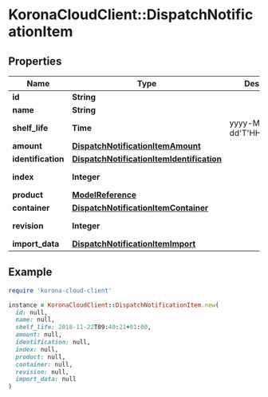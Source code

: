 # KoronaCloudClient::DispatchNotificationItem

## Properties

| Name | Type | Description | Notes |
| ---- | ---- | ----------- | ----- |
| **id** | **String** |  | [optional] |
| **name** | **String** |  | [optional] |
| **shelf_life** | **Time** | yyyy-MM-dd&#39;T&#39;HH:mm:ssXXX | [optional] |
| **amount** | [**DispatchNotificationItemAmount**](DispatchNotificationItemAmount.md) |  | [optional] |
| **identification** | [**DispatchNotificationItemIdentification**](DispatchNotificationItemIdentification.md) |  | [optional] |
| **index** | **Integer** |  | [optional][readonly] |
| **product** | [**ModelReference**](ModelReference.md) |  | [optional] |
| **container** | [**DispatchNotificationItemContainer**](DispatchNotificationItemContainer.md) |  | [optional] |
| **revision** | **Integer** |  | [optional][readonly] |
| **import_data** | [**DispatchNotificationItemImport**](DispatchNotificationItemImport.md) |  | [optional] |

## Example

```ruby
require 'korona-cloud-client'

instance = KoronaCloudClient::DispatchNotificationItem.new(
  id: null,
  name: null,
  shelf_life: 2018-11-22T09:40:21+01:00,
  amount: null,
  identification: null,
  index: null,
  product: null,
  container: null,
  revision: null,
  import_data: null
)
```


